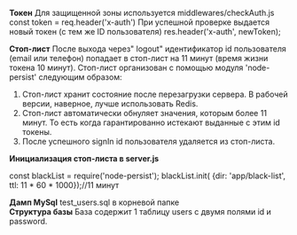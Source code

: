 **Токен**
Для защищенной зоны используется middlewares/checkAuth.js
const token = req.header('x-auth')
При успешной проверке выдается новый токен (с тем же ID пользователя)
res.header('x-auth', newToken);

**Стоп-лист**
После выхода через" logout" идентификатор id пользователя (email или телефон) попадает в стоп-лист на 11 минут (время жизни токена 10 минут).
Стоп-лист организован с помощью модуля 'node-persist' следующим образом:
1. Стоп-лист хранит состояние после перезагрузки сервера. В рабочей версии, наверное, лучше использовать Redis.
2. Стоп-лист автоматически обнуляет значения, которым более 11 минут. То есть когда гарантированно истекают  выданные с этим id токены.
3. После успешного signIn id пользователя удаляется из стоп-листа.

**Инициализация стоп-листа в server.js**

const blackList = require('node-persist');
blackList.init( {dir: 'app/black-list', ttl: 11 * 60 * 1000});//11 минут

**Дамп MySql**
test_users.sql в корневой папке  
**Структура базы**
База содержит 1 таблицу users с двумя полями id и password. 


